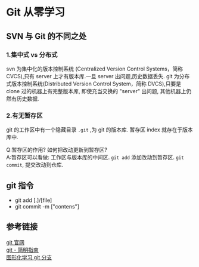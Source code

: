 # Git 从零学习

## SVN 与 Git 的不同之处

### 1.**集中式 vs 分布式**  

svn 为集中化的版本控制系统 (Centralized Version Control Systems，简称 CVCS),只有 server 上才有版本库.一旦 server 出问题,历史数据丢失.  git 为分布式版本控制系统(Distributed Version Control System，简称 DVCS),只要是 clone 过的机器上有完整版本库, 即使充当交换的 "server" 出问题, 其他机器上仍然有历史数据.

### 2.**有无暂存区** 

 git 的工作区中有一个隐藏目录 `.git` ,为 git 的版本库. 暂存区 index 就存在于版本库中.

Q:暂存区的作用? 如何把改动更新到暂存区?   
A:暂存区可以看做: 工作区与版本库的中间区. `git add` 添加改动到暂存区. `git commit`, 提交改动到仓库.

## git 指令

* git add  [.]/[file]
* git commit -m ["contens"]

## 参考链接

[git 官网](https://git-scm.com)  
[git - 简明指南](http://rogerdudler.github.io/git-guide/index.zh.html)  
[图形化学习 git 分支](https://learngitbranching.js.org/?NODEMO)